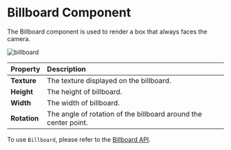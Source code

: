 # Billboard Component

The Billboard component is used to render a box that always faces the camera.

![billboard](particle-system/billboard.png)

| Property | Description |
| :---| :--- |
| **Texture** | The texture displayed on the billboard. |
| **Height** | The height of billboard. |
| **Width** | The width of billboard. |
| **Rotation** | The angle of rotation of the billboard around the center point. |

To use `Billboard`, please refer to the [Billboard API](__APIDOC__/en/#/docs/3.5/en/particle/Class/Billboard).
